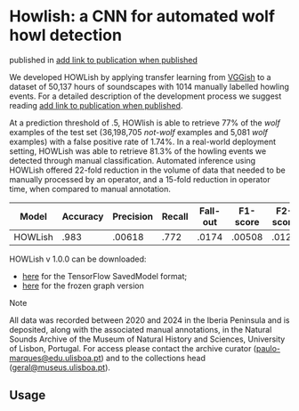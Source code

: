 # Howlish: a CNN for automated wolf howl detection
published in <ins>add link to publication when published</ins>

We developed HOWLish by applying transfer learning from [VGGish](https://github.com/tensorflow/models/tree/master/research/audioset/vggish) to a dataset of 50,137 hours of soundscapes with 1014 manually labelled howling events. 
For a detailed description of the development process we suggest reading <ins>add link to publication when published</ins>.

At a prediction threshold of .5, HOWlish is able to retrieve 77% of the *wolf* examples of the test set (36,198,705 *not-wolf* examples and 5,081 *wolf* examples) with a false positive rate of 1.74%. In a real-world deployment setting, HOWLish was able to retrieve 81.3% of the howling events we detected through manual classification. Automated inference using HOWLish offered 22-fold reduction in the volume of data that needed to be manually processed by an operator, and a 15-fold reduction in operator time, when compared to manual annotation.

| Model  | Accuracy | Precision | Recall | Fall-out | F1-score | F2-score | AUC | PRC |
| ------------- | ------------- | ------------- | ------------- | ------------- | ------------- | ------------- | ------------- | ------------- |
| HOWLish  | .983  | .00618  | .772  | .0174  | .00508  | .0123  | .939  | .0897  |

HOWLish v 1.0.0 can be downloaded: 
- [here](https://drive.google.com/file/d/1SdULuhgMdjlN5rLRAPm1dW6M6ASdT6Pp/view?usp=drive_link) for the TensorFlow SavedModel format; 
- [here](https://drive.google.com/file/d/1Sdt5TwN-OteMp7fV7ub9G109d-dSo8du/view?usp=sharing) for the frozen graph version 

> [!NOTE]
> All data was recorded between 2020 and 2024 in the Iberia Peninsula and is deposited, along with the associated manual annotations, in the Natural Sounds Archive of the Museum of Natural History and Sciences, University of Lisbon, Portugal. For access please contact the archive curator (paulo-marques@edu.ulisboa.pt) and to the collections head (geral@museus.ulisboa.pt).

## Usage

